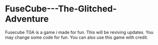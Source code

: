 # FuseCube---The-Glitched-Adventure
Fusecube TGA is a game i made for fun. This will be reviving updates.
You may change some code for fun. 
You can also use this game with credit.
